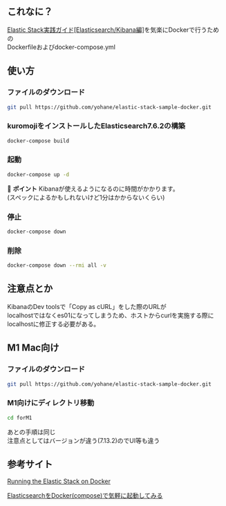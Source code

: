 ## これなに？

[Elastic Stack実践ガイド[Elasticsearch/Kibana編]](https://tatsu-zine.com/books/elastic-stack-guide)を気楽にDockerで行うための  
Dockerfileおよびdocker-compose.yml

## 使い方

### ファイルのダウンロード
```bash
git pull https://github.com/yohane/elastic-stack-sample-docker.git
```

### kuromojiをインストールしたElasticsearch7.6.2の構築
```bash
docker-compose build
```

### 起動
```bash
docker-compose up -d
```

:memo: **ポイント** Kibanaが使えるようになるのに時間がかかります。  
(スペックによるかもしれないけど1分はかからないくらい)

### 停止
```bash
docker-compose down
```

### 削除
```bash
docker-compose down --rmi all -v
```

## 注意点とか

KibanaのDev toolsで「Copy as cURL」をした際のURLが  
localhostではなくes01になってしまうため、ホストからcurlを実施する際に  
localhostに修正する必要がある。

## M1 Mac向け

### ファイルのダウンロード
```bash
git pull https://github.com/yohane/elastic-stack-sample-docker.git
```

### M1向けにディレクトリ移動
```bash
cd forM1
```

あとの手順は同じ  
注意点としてはバージョンが違う(7.13.2)のでUI等も違う

## 参考サイト

[Running the Elastic Stack on Docker](https://www.elastic.co/guide/en/elastic-stack-get-started/current/get-started-docker.html)

[ElasticsearchをDocker(compose)で気軽に起動してみる](https://chidakiyo.hatenablog.com/entry/docker-compose_elasticsearch)